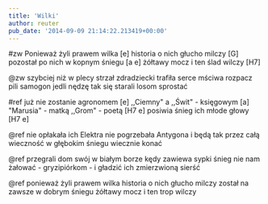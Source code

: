 ```yaml
---
title: 'Wilki'
author: reuter
pub_date: '2014-09-09 21:14:22.213419+00:00'
---
```


#zw
Ponieważ żyli prawem wilka [e]
historia o nich głucho milczy [G]
pozostał po nich w kopnym śniegu [a e] 
żółtawy mocz i ten ślad wilczy [H7]

@zw
szybciej niż w plecy strzał zdradziecki 
trafiła serce mściwa rozpacz 
pili samogon jedli nędzę 
tak się starali losom sprostać

#ref
już nie zostanie agronomem [e]
,,Ciemny" a ,,Świt" - księgowym [a] 
"Marusia" - matką ,,Grom" - poetą [H7 e] 
posiwia śnieg ich młode głowy [H7 e]

@ref
nie opłakała ich Elektra 
nie pogrzebała Antygona 
i będą tak przez całą wieczność 
w głębokim śniegu wiecznie konać

@ref
przegrali dom swój w białym borze 
kędy zawiewa sypki śnieg 
nie nam żałować - gryzipiórkom - 
i gładzić ich zmierzwioną sierść

@ref
ponieważ żyli prawem wilka 
historia o nich głucho milczy 
został na zawsze w dobrym śniegu 
żółtawy mocz i ten trop wilczy
